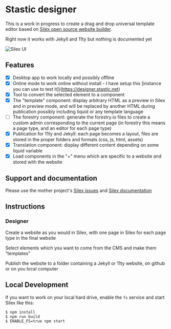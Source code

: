 # Stastic designer

This is a work in progress to create a drag and drop universal template editor based on [Silex open source website builder](https://www.silex.me).

Right now it works with Jekyll and 11ty but nothing is documented yet

![Silex UI](https://user-images.githubusercontent.com/715377/36344714-bf264de2-141e-11e8-8c87-f698e96d91c9.png)

## Features

* [x] Desktop app to work locally and possibly offline
* [x] Online mode to work online without install - I have setup this [instance you can use to test it])(https://designer.stastic.net)
* [x] Tool to convert the selected element to a component 
* [x] The "template" component: display arbitrary HTML as a preview in Silex and in preview mode, and will be replaced by another HTML during publication possibly including liquid or any template language
* [ ] The forestry component: generate the forestry.io files to create a custom admin corresponding to the current page (in forestry this means a page type, and an editor for each page type)
* [x] Publication for 11ty and Jekyll: each page becomes a layout, files are stored in the proper folders and formats (css, js, html, assets)
* [x] Translation component: display different content depending on some liquid variable
* [x] Load components in the "+" menu which are specific to a website and stored with the website

## Support and documentation

Please use the mother project's [Silex issues](https://github.com/silexlabs/Silex/issues) and [Silex documentation](https://github.com/silexlabs/Silex/wiki)

## Instructions

### Designer

Create a website as you would in Silex, with one page in Silex for each page type in the final website

Select elements which you want to come from the CMS and make them "templates"

Publish the website to a folder containing a Jekyll or 11ty website, on github or on you local computer

## Local Development

If you want to work on your local hard drive, enable the `fs` service and start Silex like this:

```
$ npm install
$ npm run build
$ ENABLE_FS=true npm start
```

